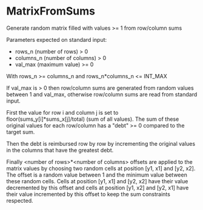 # MatrixFromSums
Generate random matrix filled with values >= 1 from row/column sums

Parameters expected on standard input:
- rows_n (number of rows) > 0
- columns_n (number of columns) > 0
- val_max (maximum value) >= 0

With rows_n >= columns_n and rows_n\*columns_n <= INT_MAX

If val_max is > 0 then row/column sums are generated from random values between 1 and val_max, otherwise row/column sums are read from standard input.

First the value for row i and column j is set to floor(sums_y\[i\]\*sums_x\[j\]/total) (sum of all values). The sum of these original values for each row/column has a "debt" >= 0 compared to the target sum.

Then the debt is reimbursed row by row by incrementing the original values in the columns that have the greatest debt.

Finally \<number of rows\>\*\<number of columns\> offsets are applied to the matrix values by choosing two random cells at position \[y1, x1\] and \[y2, x2\]. The offset is a random value between 1 and the minimum value between these random cells. Cells at position \[y1, x1\] and \[y2, x2\] have their value decremented by this offset and cells at position \[y1, x2\] and \[y2, x1\] have their value incremented by this offset to keep the sum constraints respected.

